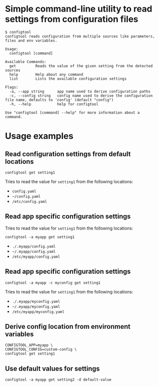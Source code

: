 # Simple command-line utility to read settings from configuration files

```
$ configtool
configtool reads configuration from multiple sources like parameters, files and env variables.

Usage:
  configtool [command]

Available Commands:
  get         Reads the value of the given setting from the detected sources
  help        Help about any command
  list        Lists the available configuration settings

Flags:
  -a, --app string      app name used to derive configuration paths
  -c, --config string   config name used to derive the configuration file name, defaults to 'config' (default "config")
  -h, --help            help for configtool

Use "configtool [command] --help" for more information about a command.
```

# Usage examples

## Read configuration settings from default locations

```
configtool get setting1
```

Tries to read the value for `setting1` from the following locations:
- `config.yaml`
- `~/config.yaml`
- `/etc/config.yaml`

## Read app specific configuration settings
Tries to read the value for `setting1` from the following locations:

```
configtool -a myapp get setting1
```

- `./.myapp/config.yaml`
- `~/.myapp/config.yaml`
- `/etc/myapp/config.yaml`

## Read app specific configuration settings

```
configtool -a myapp -c myconfig get setting1
```

Tries to read the value for `setting1` from the following locations:
- `./.myapp/myconfig.yaml`
- `~/.myapp/myconfig.yaml`
- `/etc/myapp/myconfig.yaml`


## Derive config location from environment variables 
```
CONFIGTOOL_APP=myapp \
CONFIGTOOL_CONFIG=custom-config \
configtool get setting1
```

## Use default values for settings
```
configtool -a myapp get setting2 -d default-value
```